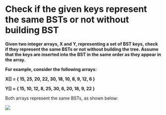 # Check if the given keys represent the same BSTs or not without building BST

**Given two integer arrays, X and Y, representing a set of BST keys, check if they represent the same BSTs or 
not without building the tree. Assume that the keys are inserted into the BST in the same order as they appear in the array.**

**For example, consider the following arrays:**

**X[] = { 15, 25, 20, 22, 30, 18, 10, 8, 9, 12, 6 }**

**Y[] = { 15, 10, 12, 8, 25, 30, 6, 20, 18, 9, 22 }**

 
Both arrays represent the same BSTs, as shown below:

![](https://www.techiedelight.com/wp-content/uploads/Binary-Search-Tree.png)

